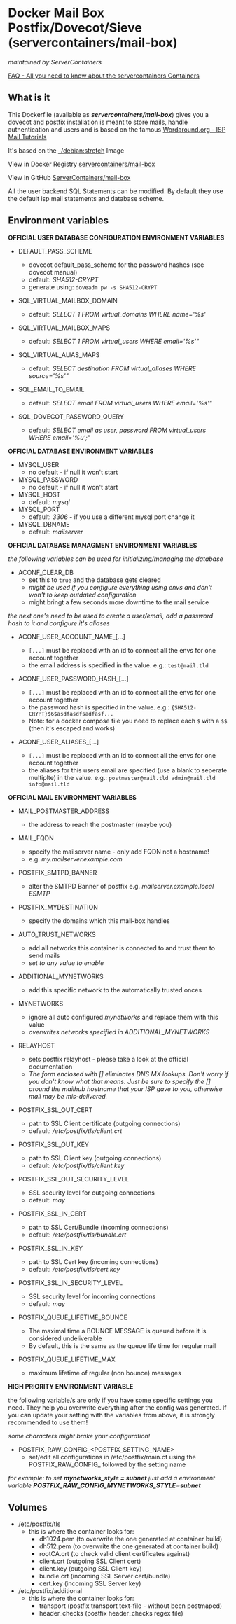 # Docker Mail Box Postfix/Dovecot/Sieve (servercontainers/mail-box)
_maintained by ServerContainers_

[FAQ - All you need to know about the servercontainers Containers](https://marvin.im/docker-faq-all-you-need-to-know-about-the-marvambass-containers/)

## What is it

This Dockerfile (available as ___servercontainers/mail-box___) gives you a dovecot and postfix installation is meant to store mails, handle authentication and users and is based on the famous [Wordaround.org - ISP Mail Tutorials](https://workaround.org/ispmail)

It's based on the [_/debian:stretch](https://registry.hub.docker.com/_/debian/) Image

View in Docker Registry [servercontainers/mail-box](https://registry.hub.docker.com/u/servercontainers/mail-box/)

View in GitHub [ServerContainers/mail-box](https://github.com/ServerContainers/mail-box)

All the user backend SQL Statements can be modified. By default they use the default isp mail statements and database scheme.

## Environment variables

__OFFICIAL USER DATABASE CONFIGURATION ENVIRONMENT VARIABLES__

- DEFAULT_PASS_SCHEME
    - dovecot default_pass_scheme for the password hashes (see dovecot manual)
    - default: _SHA512-CRYPT_
    - generate using: `doveadm pw -s SHA512-CRYPT`

- SQL_VIRTUAL_MAILBOX_DOMAIN
    - default: _SELECT 1 FROM virtual_domains WHERE name='%s'_
- SQL_VIRTUAL_MAILBOX_MAPS
    - default: _SELECT 1 FROM virtual_users WHERE email='%s'"_
- SQL_VIRTUAL_ALIAS_MAPS
    - default: _SELECT destination FROM virtual_aliases WHERE source='%s'"_
- SQL_EMAIL_TO_EMAIL
    - default: _SELECT email FROM virtual_users WHERE email='%s'"_

- SQL_DOVECOT_PASSWORD_QUERY
    - default: _SELECT email as user, password FROM virtual_users WHERE email='%u';"_

__OFFICIAL DATABASE ENVIRONMENT VARIABLES__
- MYSQL_USER
    - no default - if null it won't start
- MYSQL_PASSWORD
    - no default - if null it won't start
- MYSQL_HOST
    - default: _mysql_
- MYSQL_PORT
    - default: _3306_ - if you use a different mysql port change it
- MYSQL\_DBNAME
    - default: _mailserver_

__OFFICIAL DATABASE MANAGMENT ENVIRONMENT VARIABLES__

_the following variables can be used for initializing/managing the database_

- ACONF_CLEAR_DB
    - set this to `true` and the database gets cleared
    - _might be used if you configure everything using envs and don't won't to keep outdated configuration_
    - might bringt a few seconds more downtime to the mail service

_the next one's need to be used to create a user/email, add a password hash to it and configure it's aliases_

- ACONF_USER_ACCOUNT_NAME_[...]
    - `[...]` must be replaced with an id to connect all the envs for one account together
    - the email address is specified in the value. e.g.: `test@mail.tld`

- ACONF_USER_PASSWORD_HASH_[...]
    - `[...]` must be replaced with an id to connect all the envs for one account together
    - the password hash is specified in the value. e.g.: `{SHA512-CRYPT}$6$asdfasdfsadfasf...`
    - Note: for a docker compose file you need to replace each `$` with a `$$` (then it's escaped and works)

- ACONF_USER_ALIASES_[...]
    - `[...]` must be replaced with an id to connect all the envs for one account together
    - the aliases for this users email are specified (use a blank to seperate multiplte) in the value. e.g.: `postmaster@mail.tld admin@mail.tld info@mail.tld`

__OFFICIAL MAIL ENVIRONMENT VARIABLES__

- MAIL_POSTMASTER_ADDRESS
    - the address to reach the postmaster (maybe you)

- MAIL_FQDN
    - specify the mailserver name - only add FQDN not a hostname!
    - e.g. _my.mailserver.example.com_
- POSTFIX_SMTPD_BANNER
    - alter the SMTPD Banner of postfix e.g. _mailserver.example.local ESMTP_

- POSTFIX_MYDESTINATION
    - specify the domains which this mail-box handles

- AUTO_TRUST_NETWORKS
    - add all networks this container is connected to and trust them to send mails
    - _set to any value to enable_
- ADDITIONAL_MYNETWORKS
    - add this specific network to the automatically trusted onces
- MYNETWORKS
    - ignore all auto configured _mynetworks_ and replace them with this value
    - _overwrites networks specified in ADDITIONAL_MYNETWORKS_

- RELAYHOST
    - sets postfix relayhost - please take a look at the official documentation
    - _The form enclosed with [] eliminates DNS MX lookups. Don't worry if you don't know what that means. Just be sure to specify the [] around the mailhub hostname that your ISP gave to you, otherwise mail may be mis-delivered._

- POSTFIX_SSL_OUT_CERT
    - path to SSL Client certificate (outgoing connections)
    - default: _/etc/postfix/tls/client.crt_
- POSTFIX_SSL_OUT_KEY
    - path to SSL Client key (outgoing connections)
    - default: _/etc/postfix/tls/client.key_
- POSTFIX_SSL_OUT_SECURITY_LEVEL
    - SSL security level for outgoing connections
    - default: _may_

- POSTFIX_SSL_IN_CERT
    - path to SSL Cert/Bundle (incoming connections)
    - default: _/etc/postfix/tls/bundle.crt_
- POSTFIX_SSL_IN_KEY
    - path to SSL Cert key (incoming connections)
    - default: _/etc/postfix/tls/cert.key_
- POSTFIX_SSL_IN_SECURITY_LEVEL
    - SSL security level for incoming connections
    - default: _may_

- POSTFIX_QUEUE_LIFETIME_BOUNCE
    - The  maximal  time  a  BOUNCE MESSAGE is queued before it is considered undeliverable
    - By default, this is the same as the queue life time for regular mail
- POSTFIX_QUEUE_LIFETIME_MAX
    - maximum lifetime of regular (non bounce) messages

__HIGH PRIORITY ENVIRONMENT VARIABLE__

the following variable/s are only if you have some specific settings you need.
They help you overwrite everything after the config was generated.
If you can update your setting with the variables from above, it is strongly recommended to use them!

_some characters might brake your configuration!_

- POSTFIX_RAW_CONFIG_<POSTFIX_SETTING_NAME>
    - set/edit all configurations in /etc/postfix/main.cf using the POSTFIX_RAW_CONFIG_ followed by the setting name

_for example: to set_ ___mynetworks_style = subnet___ _just add a environment variable_ ___POSTFIX_RAW_CONFIG_MYNETWORKS_STYLE=subnet___

## Volumes

- /etc/postfix/tls
    - this is where the container looks for:
        - dh1024.pem (to overwrite the one generated at container build)
        - dh512.pem (to overwrite the one generated at container build)
        - rootCA.crt (to check valid client certificates against)
        - client.crt (outgoing SSL Client cert)
        - client.key (outgoing SSL Client key)
        - bundle.crt (incoming SSL Server cert/bundle)
        - cert.key (incoming SSL Server key)
- /etc/postfix/additional
    - this is where the container looks for:
        - transport (postfix transport text-file - without been postmaped)
        - header_checks (postfix header_checks regex file)
